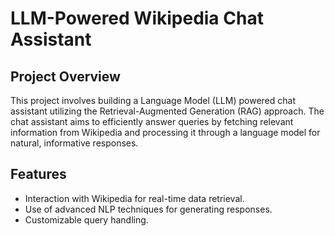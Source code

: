 # LLM-Powered Wikipedia Chat Assistant

## Project Overview
This project involves building a Language Model (LLM) powered chat assistant utilizing the Retrieval-Augmented Generation (RAG) approach. The chat assistant aims to efficiently answer queries by fetching relevant information from Wikipedia and processing it through a language model for natural, informative responses.

## Features
- Interaction with Wikipedia for real-time data retrieval.
- Use of advanced NLP techniques for generating responses.
- Customizable query handling.
